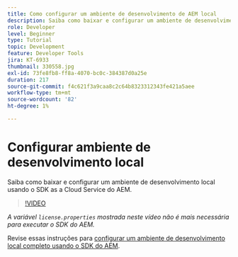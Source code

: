 ```yaml
---
title: Como configurar um ambiente de desenvolvimento de AEM local
description: Saiba como baixar e configurar um ambiente de desenvolvimento local usando o SDK as a Cloud Service do AEM.
role: Developer
level: Beginner
type: Tutorial
topic: Development
feature: Developer Tools
jira: KT-6933
thumbnail: 330558.jpg
exl-id: 73fe8fb8-ff8a-4070-bc0c-384387d0a25e
duration: 217
source-git-commit: f4c621f3a9caa8c2c64b8323312343fe421a5aee
workflow-type: tm+mt
source-wordcount: '82'
ht-degree: 1%

---
```


# Configurar ambiente de desenvolvimento local

Saiba como baixar e configurar um ambiente de desenvolvimento local usando o SDK as a Cloud Service do AEM.

>[!VIDEO](https://video.tv.adobe.com/v/330558?quality=12&learn=on)

_A variável `license.properties` mostrada neste vídeo não é mais necessária para executar o SDK do AEM._

Revise essas instruções para [configurar um ambiente de desenvolvimento local completo usando o SDK do AEM](https://experienceleague.adobe.com/docs/experience-manager-learn/cloud-service/local-development-environment-set-up/overview.html?lang=pt-BR).
